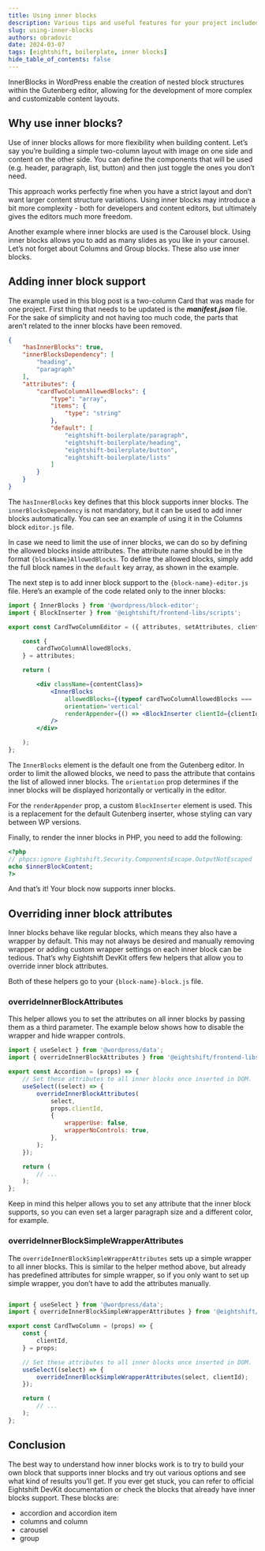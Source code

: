 ```yaml
---
title: Using inner blocks
description: Various tips and useful features for your project included in Eightshift DevKit.
slug: using-inner-blocks
authors: obradovic
date: 2024-03-07
tags: [eightshift, boilerplate, inner blocks]
hide_table_of_contents: false
---
```


InnerBlocks in WordPress enable the creation of nested block structures within the Gutenberg editor, allowing for the development of more complex and customizable content layouts.
<!--truncate-->

## Why use inner blocks?

Use of inner blocks allows for more flexibility when building content. Let’s say you’re building a simple two-column layout with image on one side and content on the other side. You can define the components that will be used (e.g. header, paragraph, list, button) and then just toggle the ones you don’t need.

This approach works perfectly fine when you have a strict layout and don’t want larger content structure variations. Using inner blocks may introduce a bit more complexity - both for developers and content editors, but ultimately gives the editors much more freedom.

Another example where inner blocks are used is the Carousel block. Using inner blocks allows you to add as many slides as you like in your carousel. Let’s not forget about Columns and Group blocks. These also use inner blocks.

## Adding inner block support

The example used in this blog post is a two-column Card that was made for one project. First thing that needs to be updated is the ***manifest.json*** file. For the sake of simplicity and not having too much code, the parts that aren’t related to the inner blocks have been removed.

```json
{
	"hasInnerBlocks": true,
	"innerBlocksDependency": [
		"heading",
		"paragraph"
	],
	"attributes": {
		"cardTwoColumnAllowedBlocks": {
			"type": "array",
			"items": {
				"type": "string"
			},
			"default": [
				"eightshift-boilerplate/paragraph",
				"eightshift-boilerplate/heading",
				"eightshift-boilerplate/button",
				"eightshift-boilerplate/lists"
			]
		}
	}
}
```

The `hasInnerBlocks` key defines that this block supports inner blocks. The `innerBlocksDependency` is not mandatory, but it can be used to add inner blocks automatically. You can see an example of using it in the Columns block `editor.js` file.

In case we need to limit the use of inner blocks, we can do so by defining the allowed blocks inside attributes. The attribute name should be in the format `{blockName}AllowedBlocks`. To define the allowed blocks, simply add the full block names in the `default` key array, as shown in the example.

The next step is to add inner block support to the `{block-name}-editor.js` file. Here’s an example of the code related only to the inner blocks:

```jsx
import { InnerBlocks } from '@wordpress/block-editor';
import { BlockInserter } from '@eightshift/frontend-libs/scripts';

export const CardTwoColumnEditor = ({ attributes, setAttributes, clientId }) => {

	const {
		cardTwoColumnAllowedBlocks,
	} = attributes;

	return (

		<div className={contentClass}>
			<InnerBlocks
				allowedBlocks={(typeof cardTwoColumnAllowedBlocks === 'undefined') || cardTwoColumnAllowedBlocks}
				orientation='vertical'
				renderAppender={() => <BlockInserter clientId={clientId} hasLabel additionalClasses='es-mb-6' />}
			/>
		</div>

	);
};
```

The `InnerBlocks` element is the default one from the Gutenberg editor. In order to limit the allowed blocks, we need to pass the attribute that contains the list of allowed inner blocks. The `orientation` prop determines if the inner blocks will be displayed horizontally or vertically in the editor.

For the `renderAppender` prop, a custom `BlockInserter` element is used. This is a replacement for the default Gutenberg inserter, whose styling can vary between WP versions.

Finally, to render the inner blocks in PHP, you need to add the following:

```php
<?php
// phpcs:ignore Eightshift.Security.ComponentsEscape.OutputNotEscaped
echo $innerBlockContent;
?>
```

And that’s it! Your block now supports inner blocks.

## Overriding inner block attributes

Inner blocks behave like regular blocks, which means they also have a wrapper by default. This may not always be desired and manually removing wrapper or adding custom wrapper settings on each inner block can be tedious. That’s why Eightshift DevKit offers few helpers that allow you to override inner block attributes.

Both of these helpers go to your `{block-name}-block.js` file.

### overrideInnerBlockAttributes

This helper allows you to set the attributes on all inner blocks by passing them as a third parameter. The example below shows how to disable the wrapper and hide wrapper controls.

```jsx
import { useSelect } from '@wordpress/data';
import { overrideInnerBlockAttributes } from '@eightshift/frontend-libs/scripts';

export const Accordion = (props) => {
	// Set these attributes to all inner blocks once inserted in DOM.
	useSelect((select) => {
		overrideInnerBlockAttributes(
			select,
			props.clientId,
			{
				wrapperUse: false,
				wrapperNoControls: true,
			},
		);
	});

	return (
		// ...
	);
};
```

Keep in mind this helper allows you to set any attribute that the inner block supports, so you can even set a larger paragraph size and a different color, for example.

### overrideInnerBlockSimpleWrapperAttributes

The `overrideInnerBlockSimpleWrapperAttributes` sets up a simple wrapper to all inner blocks. This is similar to the helper method above, but already has predefined attributes for simple wrapper, so if you only want to set up simple wrapper, you don’t have to add the attributes manually.

```jsx

import { useSelect } from '@wordpress/data';
import { overrideInnerBlockSimpleWrapperAttributes } from '@eightshift/frontend-libs/scripts';

export const CardTwoColumn = (props) => {
	const {
		clientId,
	} = props;

	// Set these attributes to all inner blocks once inserted in DOM.
	useSelect((select) => {
		overrideInnerBlockSimpleWrapperAttributes(select, clientId);
	});

	return (
		// ...
	);
};
```

## Conclusion

The best way to understand how inner blocks work is to try to build your own block that supports inner blocks and try out various options and see what kind of results you’ll get. If you ever get stuck, you can refer to official Eightshift DevKit documentation or check the blocks that already have inner blocks support. These blocks are:

- accordion and accordion item
- columns and column
- carousel
- group
